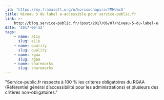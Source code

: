 ```yaml
---
_id: 'https://my.framasoft.org/u/borisschapira/?MHUacA'
title: Niveau 5 du label e-accessible pour service-public.fr
link: >-
    http://blog.service-public.fr/?post/2017/06/07/niveau-5-du-label-e-accessible-pour-service-publicfr
date: '2017-06-12'
tags:
    - name: a11y
      slug: a11y
    - name: quality
      slug: quality
    - name: rgaa
      slug: rgaa
    - name: sharemarks
      slug: sharemarks
---
```


<div class="markdown"><p>&quot;Service-public.fr respecte à 100 % les critères obligatoires du RGAA (Référentiel général d’accessibilité pour les administrations) et plusieurs des critères non-obligatoires.&quot;
</p></div>
